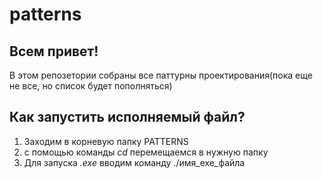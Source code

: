 # patterns
## Всем привет!
В этом репозетории собраны все паттурны проектирования(пока еще не все, но список будет пополняться)

## Как запустить исполняемый файл?
1. Заходим в корневую папку PATTERNS
2. с помощью команды *cd* перемещаемся в нужную папку
3. Для запуска *.exe* вводим команду ./имя_exe_файла


